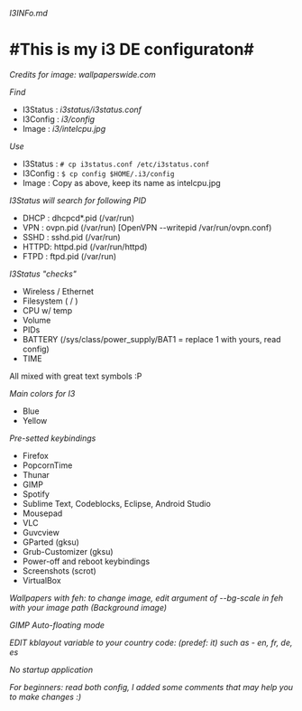*I3INFo.md*

#This is my i3 DE configuraton#
===============

*Credits for image: wallpaperswide.com*

  *Find*
   
   - I3Status : *i3status/i3status.conf*
   - I3Config : *i3/config*
   - Image    : *i3/intelcpu.jpg*
  
   *Use*
   - I3Status : ```# cp i3status.conf /etc/i3status.conf``` 
   - I3Config : ```$ cp config $HOME/.i3/config```
   - Image    : Copy as above, keep its name as intelcpu.jpg 
 
   *I3Status will search for following PID*
   - DHCP : dhcpcd*.pid (/var/run)
   - VPN  : ovpn.pid (/var/run) [OpenVPN --writepid /var/run/ovpn.conf)
   - SSHD : sshd.pid (/var/run)
   - HTTPD: httpd.pid (/var/run/httpd)
   - FTPD : ftpd.pid (/var/run)
   
   *I3Status "checks"*
   - Wireless / Ethernet
   - Filesystem ( / )
   - CPU w/ temp
   - Volume 
   - PIDs 
   - BATTERY (/sys/class/power_supply/BAT1 = replace 1 with yours, read config)
   - TIME 
 
   All mixed with great text symbols :P

 
   *Main colors for I3*
   
   - Blue
   - Yellow
   
   *Pre-setted keybindings*
   - Firefox
   - PopcornTime 
   - Thunar
   - GIMP
   - Spotify 
   - Sublime Text, Codeblocks, Eclipse, Android Studio
   - Mousepad
   - VLC 
   - Guvcview
   - GParted (gksu)
   - Grub-Customizer (gksu)
   - Power-off and reboot keybindings
   - Screenshots (scrot)
   - VirtualBox

   *Wallpapers with feh: to change image, edit argument of --bg-scale in feh with your image path (Background image)*
   
   *GIMP Auto-floating mode*
   
   *EDIT kblayout variable to your country code: (predef: it) such as - en, fr, de, es*
   
   *No startup application*
   
   *For beginners: read both config, I added some comments that may help you to make changes :)*

